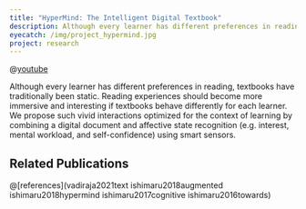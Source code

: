 ```yaml
---
title: "HyperMind: The Intelligent Digital Textbook"
description: Although every learner has different preferences in reading, textbooks have traditionally been static. Reading experiences should become more immersive and interesting if textbooks behave differently for each learner. We propose vivid interactions optimized for the context of learning by combining a digital document and affective state recognition (e.g. interest, mental workload, and self-confidence) using smart sensors.
eyecatch: /img/project_hypermind.jpg
project: research
---
```


@[youtube](n0yV9AoZtjk)

Although every learner has different preferences in reading, textbooks have traditionally been static. Reading experiences should become more immersive and interesting if textbooks behave differently for each learner. We propose such vivid interactions optimized for the context of learning by combining a digital document and affective state recognition (e.g. interest, mental workload, and self-confidence) using smart sensors.

## Related Publications

@[references](vadiraja2021text ishimaru2018augmented ishimaru2018hypermind ishimaru2017cognitive ishimaru2016towards)